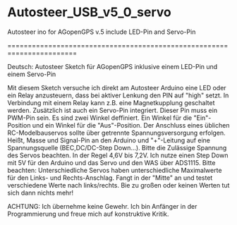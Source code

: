 # Autosteer_USB_v5_0_servo
 Autosteer ino for AGopenGPS v.5 include LED-Pin and Servo-Pin
 
 
 =======================================================================

Deutsch:
Autosteer Sketch für AGopenGPS inklusive einem LED-Pin und einem Servo-Pin

Mit diesem Sketch versuche ich direkt am Autosteer Arduino eine LED oder ein Relay anzusteuern, dass bei aktiver Lenkung den PIN auf "high" setzt. In Verbindung mit einem Relay kann z.B. eine Magnetkupplung geschaltet werden. 
Zusätzlich ist auch ein Servo-Pin integriert. Dieser Pin muss ein PWM-Pin sein. Es sind zwei Winkel deffiniert. Ein Winkel für die "Ein"-Position und ein Winkel für die "Aus"-Position. Der Anschluss eines üblichen RC-Modelbauservos sollte über getrennte Spannungsversorgung erfolgen. Heißt, Masse und Signal-Pin an den Arduino und "+"-Leitung auf eine Spannungsquelle (BEC,DC/DC-Step Down...). Bitte die Zulässige Spannung des Servos beachten. In der Regel 4,6V bis 7,2V. Ich nutze einen Step Down mit 5V für den Arduino und das Servo und den WAS über ADS1115. 
Bitte beachten: Unterschiedliche Servos haben unterschiedliche Maximalwerte für den Links- und Rechts-Anschlag. Fangt in der "Mitte" an und testet verschiedene Werte nach links/rechts. Bie zu großen oder keinen Werten tut sich dann nichts mehr!

ACHTUNG: Ich übernehme keine Gewehr. Ich bin Anfänger in der Programmierung und freue mich auf konstruktive Kritik.
